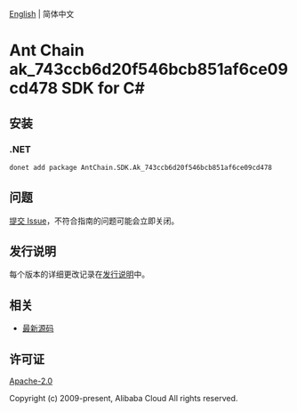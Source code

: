 [English](README.md) | 简体中文

# Ant Chain ak_743ccb6d20f546bcb851af6ce09cd478 SDK for C#

## 安装

### .NET

```bash
donet add package AntChain.SDK.Ak_743ccb6d20f546bcb851af6ce09cd478
```

## 问题

[提交 Issue](https://github.com/alipay/antchain-openapi-prod-sdk/issues/new)，不符合指南的问题可能会立即关闭。

## 发行说明

每个版本的详细更改记录在[发行说明](./ChangeLog.txt)中。

## 相关

* [最新源码](https://github.com/antchain-openapi-prod-sdk)

## 许可证

[Apache-2.0](http://www.apache.org/licenses/LICENSE-2.0)

Copyright (c) 2009-present, Alibaba Cloud All rights reserved.
